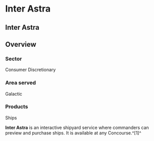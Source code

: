 # Inter Astra
## Inter Astra

		

## Overview

### Sector

Consumer Discretionary

### Area served

Galactic

### Products

Ships

**Inter Astra** is an interactive shipyard service where commanders can preview and purchase ships. It is available at any Concourse.^[1]^